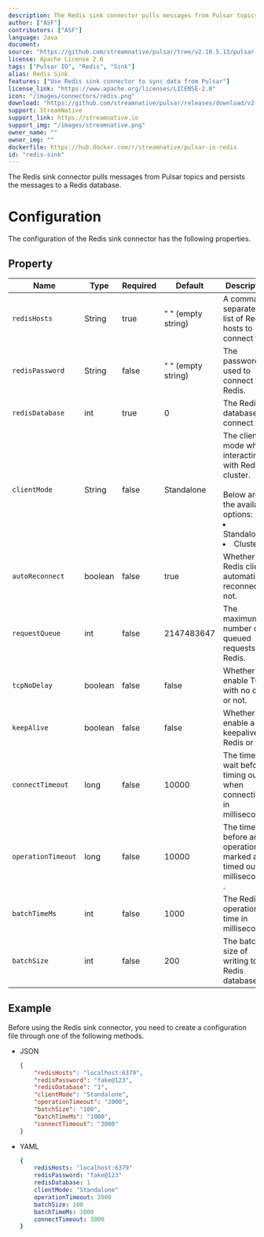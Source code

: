 ```yaml
---
description: The Redis sink connector pulls messages from Pulsar topics and persists the messages to a Redis database.
author: ["ASF"]
contributors: ["ASF"]
language: Java
document:
source: "https://github.com/streamnative/pulsar/tree/v2.10.5.13/pulsar-io/redis"
license: Apache License 2.0
tags: ["Pulsar IO", "Redis", "Sink"]
alias: Redis Sink
features: ["Use Redis sink connector to sync data from Pulsar"]
license_link: "https://www.apache.org/licenses/LICENSE-2.0"
icon: "/images/connectors/redis.png"
download: "https://github.com/streamnative/pulsar/releases/download/v2.10.5.13/pulsar-io-redis-2.10.5.13.nar"
support: StreamNative
support_link: https://streamnative.io
support_img: "/images/streamnative.png"
owner_name: ""
owner_img: ""
dockerfile: https://hub.docker.com/r/streamnative/pulsar-io-redis
id: "redis-sink"
---
```


The Redis sink connector pulls messages from Pulsar topics and persists the messages to a Redis database.

# Configuration

The configuration of the Redis sink connector has the following properties.

## Property

| Name | Type|Required | Default | Description 
|------|----------|----------|---------|-------------|
| `redisHosts` |String|true|" " (empty string) | A comma-separated list of Redis hosts to connect to. |
| `redisPassword` |String|false|" " (empty string) | The password used to connect to Redis. |
| `redisDatabase` | int|true|0  | The Redis database to connect to. |
| `clientMode` |String| false|Standalone | The client mode when interacting with Redis cluster. <br><br>Below are the available options: <br><li>Standalone<br><li>Cluster |
| `autoReconnect` | boolean|false|true | Whether the Redis client automatically reconnect or not. |
| `requestQueue` | int|false|2147483647 | The maximum number of queued requests to Redis. |
| `tcpNoDelay` |boolean| false| false | Whether to enable TCP with no delay or not. |
| `keepAlive` | boolean|false | false |Whether to enable a keepalive to Redis or not. |
| `connectTimeout` |long| false|10000 | The time to wait before timing out when connecting in milliseconds. |
| `operationTimeout` | long|false|10000 | The time before an operation is marked as timed out in milliseconds . |
| `batchTimeMs` | int|false|1000 | The Redis operation time in milliseconds. |
| `batchSize` | int|false|200 | The batch size of writing to Redis database. |


## Example

Before using the Redis sink connector, you need to create a configuration file through one of the following methods.

* JSON

    ```json
    {
        "redisHosts": "localhost:6379",
        "redisPassword": "fake@123",
        "redisDatabase": "1",
        "clientMode": "Standalone",
        "operationTimeout": "2000",
        "batchSize": "100",
        "batchTimeMs": "1000",
        "connectTimeout": "3000"
    }
    ```

* YAML

    ```yaml
    {
        redisHosts: "localhost:6379"
        redisPassword: "fake@123"
        redisDatabase: 1
        clientMode: "Standalone"
        operationTimeout: 2000
        batchSize: 100
        batchTimeMs: 1000
        connectTimeout: 3000
    }
    ```
